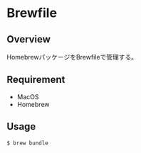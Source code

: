 Brewfile
====

## Overview

HomebrewパッケージをBrewfileで管理する。

## Requirement

- MacOS
- Homebrew

## Usage

```
$ brew bundle
```
